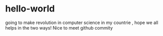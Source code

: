 # hello-world
going to make revolution in computer science in my countrie , hope we all helps in the two ways! Nice to meet github commity
